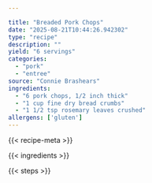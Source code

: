 ```yaml
---

title: "Breaded Pork Chops"
date: "2025-08-21T10:44:26.942302"
type: "recipe"
description: ""
yield: "6 servings"
categories:
  - "pork"
  - "entree"
source: "Connie Brashears"
ingredients:
  - "6 pork chops, 1/2 inch thick"
  - "1 cup fine dry bread crumbs"
  - "1 1/2 tsp rosemary leaves crushed"
allergens: ['gluten']
---
```


{{< recipe-meta >}}

{{< ingredients >}}

{{< steps >}}
